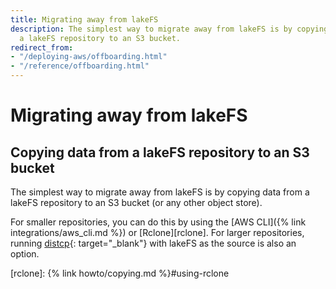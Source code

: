 ```yaml
---
title: Migrating away from lakeFS
description: The simplest way to migrate away from lakeFS is by copying data from
  a lakeFS repository to an S3 bucket.
redirect_from:
- "/deploying-aws/offboarding.html"
- "/reference/offboarding.html"
---
```


# Migrating away from lakeFS

## Copying data from a lakeFS repository to an S3 bucket

The simplest way to migrate away from lakeFS is by copying data from a lakeFS repository to an S3 bucket
(or any other object store).

For smaller repositories, you can do this by using the [AWS CLI]({% link integrations/aws_cli.md %}) or [Rclone][rclone].
For larger repositories, running [distcp](https://hadoop.apache.org/docs/current/hadoop-distcp/DistCp.html){: target="_blank"} with lakeFS as the source is also an option.

[rclone]:  {% link howto/copying.md %}#using-rclone
